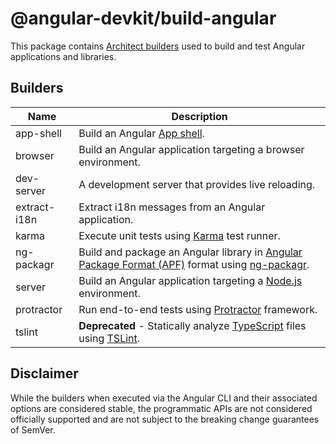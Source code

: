 # @angular-devkit/build-angular

This package contains [Architect builders](/packages/angular_devkit/architect/README.md) used to build and test Angular applications and libraries.

## Builders

| Name         | Description                                                                                                                                                                                                                          |
| ------------ | ------------------------------------------------------------------------------------------------------------------------------------------------------------------------------------------------------------------------------------ |
| app-shell    | Build an Angular [App shell](https://angular.io/guide/app-shell).                                                                                                                                                                    |
| browser      | Build an Angular application targeting a browser environment.                                                                                                                                                                        |
| dev-server   | A development server that provides live reloading.                                                                                                                                                                                   |
| extract-i18n | Extract i18n messages from an Angular application.                                                                                                                                                                                   |
| karma        | Execute unit tests using [Karma](https://github.com/karma-runner/karma) test runner.                                                                                                                                                 |
| ng-packagr   | Build and package an Angular library in [Angular Package Format (APF)](https://docs.google.com/document/d/1CZC2rcpxffTDfRDs6p1cfbmKNLA6x5O-NtkJglDaBVs/preview) format using [ng-packagr](https://github.com/ng-packagr/ng-packagr). |
| server       | Build an Angular application targeting a [Node.js](https://nodejs.org) environment.                                                                                                                                                  |
| protractor   | Run end-to-end tests using [Protractor](https://www.protractortest.org/) framework.                                                                                                                                                  |
| tslint       | **Deprecated** - Statically analyze [TypeScript](https://www.typescriptlang.org/) files using [TSLint](https://palantir.github.io/tslint/).                                                                                          |

## Disclaimer

While the builders when executed via the Angular CLI and their associated options are considered stable, the programmatic APIs are not considered officially supported and are not subject to the breaking change guarantees of SemVer.
